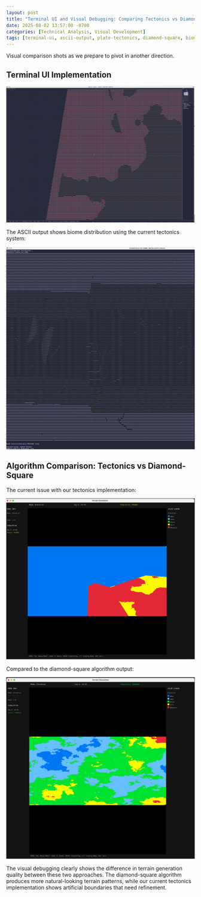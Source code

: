 ```yaml
---
layout: post
title: "Terminal UI and Visual Debugging: Comparing Tectonics vs Diamond-Square"
date: 2025-08-02 13:57:00 -0700
categories: [Technical Analysis, Visual Development]
tags: [terminal-ui, ascii-output, plate-tectonics, diamond-square, biome-visualization, terrain-generation, debugging-tools]
---
```


Visual comparison shots as we prepare to pivot in another direction.

## Terminal UI Implementation

![Terminal UI](/assets/img/posts/2025-08-02/ascii-1.png)

The ASCII output shows biome distribution using the current tectonics system:

![ASCII Map](/assets/img/posts/2025-08-02/ascii-2.png)

## Algorithm Comparison: Tectonics vs Diamond-Square

The current issue with our tectonics implementation:

![Tectonic Plates](/assets/img/posts/2025-08-02/tectonic.png)

Compared to the diamond-square algorithm output:

![Square Diamond](/assets/img/posts/2025-08-02/square-diamond.png)

The visual debugging clearly shows the difference in terrain generation quality between these two approaches. The diamond-square algorithm produces more natural-looking terrain patterns, while our current tectonics implementation shows artificial boundaries that need refinement.